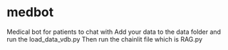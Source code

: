 # medbot
Medical bot for patients to chat with
Add your data to the data folder and run the load_data_vdb.py
Then run the chainlit file which is RAG.py

